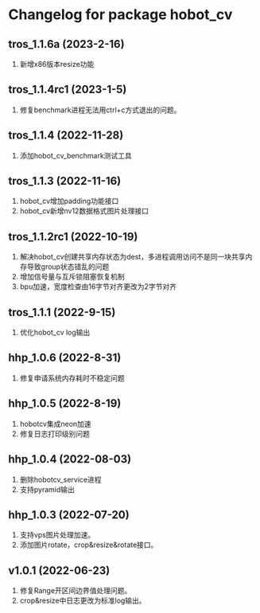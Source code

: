 # Changelog for package hobot_cv

tros_1.1.6a (2023-2-16)
------------------
1. 新增x86版本resize功能

tros_1.1.4rc1 (2023-1-5)
------------------
1. 修复benchmark进程无法用ctrl+c方式退出的问题。

tros_1.1.4 (2022-11-28)
------------------
1. 添加hobot_cv_benchmark测试工具

tros_1.1.3 (2022-11-16)
------------------
1. hobot_cv增加padding功能接口
2. hobot_cv新增nv12数据格式图片处理接口

tros_1.1.2rc1 (2022-10-19)
------------------
1. 解决hobot_cv创建共享内存状态为dest，多进程调用访问不是同一块共享内存导致group状态错乱的问题
2. 增加信号量与互斥锁阻塞恢复机制
3. bpu加速，宽度检查由16字节对齐更改为2字节对齐

tros_1.1.1 (2022-9-15)
------------------
1. 优化hobot_cv log输出

hhp_1.0.6 (2022-8-31)
------------------
1. 修复申请系统内存耗时不稳定问题

hhp_1.0.5 (2022-8-19)
------------------
1. hobotcv集成neon加速
2. 修复日志打印级别问题

hhp_1.0.4 (2022-08-03)
------------------
1. 删除hobotcv_service进程
2. 支持pyramid输出

hhp_1.0.3 (2022-07-20)
------------------
1. 支持vps图片处理加速。
2. 添加图片rotate，crop&resize&rotate接口。

v1.0.1 (2022-06-23)
------------------
1. 修复Range开区间边界值处理问题。
2. crop&resize中日志更改为标准log输出。
